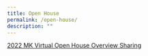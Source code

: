 ```yaml
---
title: Open House
permalink: /open-house/
description: ""
---
```

<p><a href="/files/2022-MK-Virtual-Open-House-Overview-Sharing.pdf">2022 MK Virtual Open House Overview Sharing</a></p>